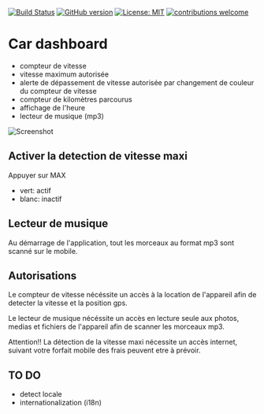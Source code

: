 [![Build Status](https://travis-ci.com/BlunT76/cardash.svg?branch=master)](https://travis-ci.com/BlunT76/cardash)
[![GitHub version](https://badge.fury.io/gh/BlunT76%2Fcardash.svg)](https://github.com/BlunT76/cardash/releases/latest)
[![License: MIT](https://img.shields.io/badge/License-MIT-yellow.svg)](https://github.com/BlunT76/cardash/blob/master/LICENSE)
[![contributions welcome](https://img.shields.io/badge/contributions-welcome-brightgreen.svg?style=flat)](https://github.com/dwyl/esta/issues)
# Car dashboard

* compteur de vitesse
* vitesse maximum autorisée
* alerte de dépassement de vitesse autorisée par changement de couleur du compteur de vitesse
* compteur de kilomètres parcourus
* affichage de l'heure
* lecteur de musique (mp3)

![Screenshot](http://huhmiel.free.fr/img/CarDash.gif)

## Activer la detection de vitesse maxi

Appuyer sur MAX
* vert: actif
* blanc: inactif

## Lecteur de musique

Au démarrage de l'application, tout les morceaux au format mp3
sont scanné sur le mobile.

## Autorisations

Le compteur de vitesse nécéssite un accès à la location de l'appareil afin de detecter la vitesse et la position gps.

Le lecteur de musique nécéssite un accès en lecture seule aux photos, medias et fichiers de l'appareil afin de scanner les morceaux mp3.

Attention!! La détection de la vitesse maxi nécessite un accès internet, suivant votre forfait mobile des frais peuvent etre à prévoir.

## TO DO
* detect locale
* internationalization (i18n)
